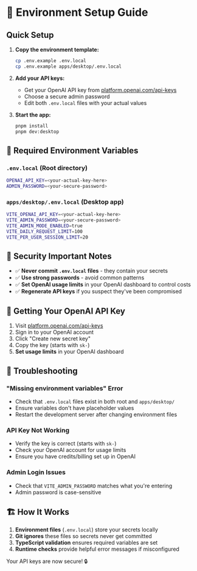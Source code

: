 # 🔐 Environment Setup Guide

## Quick Setup

1. **Copy the environment template:**
   ```bash
   cp .env.example .env.local
   cp .env.example apps/desktop/.env.local
   ```

2. **Add your API keys:**
   - Get your OpenAI API key from [platform.openai.com/api-keys](https://platform.openai.com/api-keys)
   - Choose a secure admin password
   - Edit both `.env.local` files with your actual values

3. **Start the app:**
   ```bash
   pnpm install
   pnpm dev:desktop
   ```

## 🔑 Required Environment Variables

### `.env.local` (Root directory)
```bash
OPENAI_API_KEY=<your-actual-key-here>
ADMIN_PASSWORD=<your-secure-password>
```

### `apps/desktop/.env.local` (Desktop app)
```bash
VITE_OPENAI_API_KEY=<your-actual-key-here>
VITE_ADMIN_PASSWORD=<your-secure-password>
VITE_ADMIN_MODE_ENABLED=true
VITE_DAILY_REQUEST_LIMIT=100
VITE_PER_USER_SESSION_LIMIT=20
```

## 🚨 Security Important Notes

- ✅ **Never commit `.env.local` files** - they contain your secrets
- ✅ **Use strong passwords** - avoid common patterns
- ✅ **Set OpenAI usage limits** in your OpenAI dashboard to control costs
- ✅ **Regenerate API keys** if you suspect they've been compromised

## 🎯 Getting Your OpenAI API Key

1. Visit [platform.openai.com/api-keys](https://platform.openai.com/api-keys)
2. Sign in to your OpenAI account
3. Click "Create new secret key"
4. Copy the key (starts with `sk-`)
5. **Set usage limits** in your OpenAI dashboard

## 🔧 Troubleshooting

### "Missing environment variables" Error
- Check that `.env.local` files exist in both root and `apps/desktop/`
- Ensure variables don't have placeholder values
- Restart the development server after changing environment files

### API Key Not Working
- Verify the key is correct (starts with `sk-`)
- Check your OpenAI account for usage limits
- Ensure you have credits/billing set up in OpenAI

### Admin Login Issues
- Check that `VITE_ADMIN_PASSWORD` matches what you're entering
- Admin password is case-sensitive

## 🏗️ How It Works

1. **Environment files** (`.env.local`) store your secrets locally
2. **Git ignores** these files so secrets never get committed
3. **TypeScript validation** ensures required variables are set
4. **Runtime checks** provide helpful error messages if misconfigured

Your API keys are now secure! 🔒